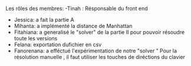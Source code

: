 Les rôles des membres: 
  -Tinah : Résponsable du front end
  - Jessica: a fait la partie A
  - Mihanta: a implémenté la distance de Manhattan
  - Fitahiana: a generalisé le "solver" de la partie II pour pouvoir résoudre toute les versions
  - Felana: exportation dufichier en csv
  - Fanorenana: a efféctué l'expérimentation de notre "solver "
Pour la résolution manuelle , il faut utiliser les touches de diréctions du clavier
